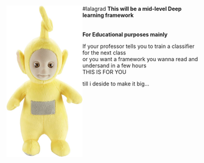 #lalagrad
<img style="float: left" src=./lalagrad/utils/img/lala.jpeg alt=drawing height=400 width=200/>
<b>This will be a mid-level Deep learning framework</b></br>
<br><br><b>For Educational purposes mainly</b><br>

If your professor tells you to train a classifier for the next class<br>
or you want a framework you wanna read and undersand in a few hours<br>
THIS IS FOR YOU

till i deside to make it big...


